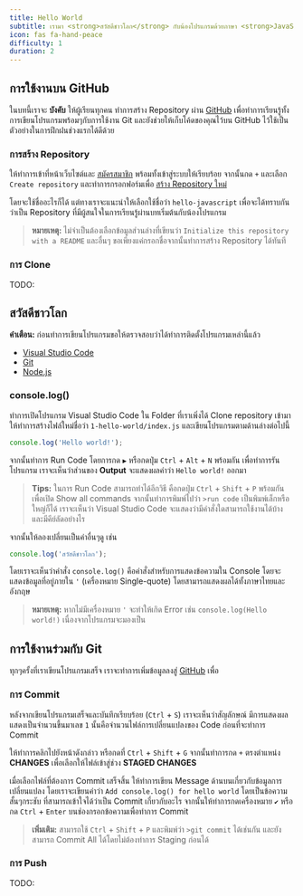 ```yaml
---
title: Hello World
subtitle: เรามา <strong>สวัสดีชาวโลก</strong> กับน้องโปรแกรมด้วยภาษา <strong>JavaScript</strong> กัน
icon: fas fa-hand-peace
difficulty: 1
duration: 2
---
```


## การใช้งานบน GitHub

ในบทนี้เราจะ **บังคับ** ให้ผู้เรียนทุกคน ทำการสร้าง Repository ผ่าน [GitHub](https://github.com) เพื่อทำการเรียนรู้ทั้งการเขียนโปรแกรมพร้อมๆกับการใช้งาน Git และยังช่วยให้เก็บโค้ดของคุณไว้บน GitHub ไว้ใช้เป็นตัวอย่างในการฝึกฝนช่วงแรกได้ดีด้วย

### การสร้าง Repository

ให้ทำการเข้าที่หน้าเว็บไซต์และ [สมัครสมาชิก](https://github.com/join) พร้อมทั้งเข้าสู่ระบบให้เรียบร้อย จากนั้นกด `+` และเลือก `Create repository` และทำการกรอกฟอร์มเพื่อ [สร้าง Repository ใหม่](https://github.com/new)

โดยจะใช้ชื่ออะไรก็ได้ แต่ทางเราจะแนะนำให้เลือกใช้ชื่อว่า `hello-javascript` เพื่อจะได้ทราบกันว่าเป็น Repository ที่มีผู้สนใจในการเรียนรู้ผ่านบทเริ่มต้นกับน้องโปรแกรม

> **หมายเหตุ:** ไม่จำเป็นต้องเลือกข้อมูลส่วนล่างที่เขียนว่า `Initialize this repository with a README` และอื่นๆ ขอเพียงแค่กรอกชื่อจากนั้นทำการสร้าง Repository ได้ทันที

### การ Clone

TODO:

## สวัสดีชาวโลก

<div class="message is-danger">
  <div class="message-body"><strong>คำเตือน:</strong> ก่อนทำการเขียนโปรแกรมขอให้ตรวจสอบว่าได้ทำการติดตั้งโปรแกรมเหล่านี้แล้ว</div>
</div>

- [Visual Studio Code](https://code.visualstudio.com/)
- [Git](https://git-scm.com/)
- [Node.js](https://nodejs.org/)

### console.log()

ทำการเปิดโปรแกรม Visual Studio Code ใน Folder ที่เราเพิ่งได้ Clone repository เข้ามา ให้ทำการสร้างไฟล์ใหม่ชื่อว่า `1-hello-world/index.js` และเขียนโปรแกรมตามด้านล่างต่อไปนี้

```javascript
console.log('Hello world!');
```

จากนั้นทำการ Run Code โดยการกด `▶` หรือกดปุ่ม `Ctrl` + `Alt` + `N` พร้อมกัน เพื่อทำการรันโปรแกรม เราจะเห็นว่าส่วนของ **Output** จะแสดงผลคำว่า `Hello world!` ออกมา

> **Tips:** ในการ Run Code สามารถทำได้อีกวิธี คือกดปุ่ม `Ctrl` + `Shift` + `P` พร้อมกันเพื่อเปิด Show all commands จากนั้นทำการพิมพ์ไปว่า `>run code` เป็นพิมพ์เล็กหรือใหญ่ก็ได้ เราจะเห็นว่า Visual Studio Code จะแสดงว่ามีคำสั่งใดสามารถใช้งานได้บ้าง และมีคีย์ลัดอย่างไร

จากนั้นให้ลองเปลี่ยนเป็นคำอื่นๆดู เช่น

```javascript
console.log('สวัสดีชาวโลก');
```

โดยเราจะเห็นว่าคำสั่ง `console.log()` คือคำสั่งสำหรับการแสดงข้อความใน Console โดยจะแสดงข้อมูลที่อยู่ภายใน `'` (เครื่องหมาย Single-quote) โดยสามารถแสดงผลได้ทั้งภาษาไทยและอังกฤษ

> **หมายเหตุ:** หากไม่มีเครื่องหมาย `'` จะทำให้เกิด Error เช่น `console.log(Hello world!)` เนื่องจากโปรแกรมจะมองเป็น

## การใช้งานร่วมกับ Git

ทุกๆครั้งที่เราเขียนโปรแกรมเสร็จ เราจะทำการเพิ่มข้อมูลลงสู่ [GitHub](https://github.com/) เพื่อ

### การ Commit

หลังจากเขียนโปรแกรมเสร็จและบันทึกเรียบร้อย (`Ctrl` + `S`) เราจะเห็นว่าสัญลักษณ์ <code><i class="fas fa-code-branch"></i></code> มีการแสดงผลแสดงเป็นจำนวนขึ้นมาเลข `1` นั้นคือจำนวนไฟล์การเปลี่ยนแปลงของ Code ก่อนที่จะทำการ Commit

ให้ทำการคลิกไปยังหน้าดังกล่าว หรือกดที่ `Ctrl` + `Shift` + `G` จากนั้นทำการกด `+` ตรงตำแหน่ง **CHANGES** เพื่อเลือกให้ไฟล์เข้าสู่ช่วง **STAGED CHANGES**

เมื่อเลือกไฟล์ที่ต้องการ Commit เสร็จสิ้น ให้ทำการเขียน Message ด้านบนเกี่ยวกับข้อมูลการเปลี่ยนแปลง โดยเราจะเขียนคำว่า `Add console.log() for hello world` โดยเป็นข้อความสั้นๆกระชับ ที่สามารถเข้าใจได้ว่าเป็น Commit เกี่ยวกับอะไร จากนั้นให้ทำการกดเครื่องหมาย `✔` หรือกด `Ctrl` + `Enter` บนช่องกรอกข้อความเพื่อทำการ Commit

> **เพิ่มเติม:** สามารถใช้ `Ctrl` + `Shift` + `P` และพิมพ์ว่า `>git commit` ได้เช่นกัน และยังสามารถ Commit All ได้โดยไม่ต้องทำการ Staging ก่อนได้

### การ Push

TODO:
